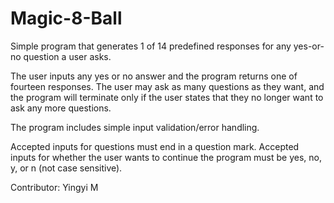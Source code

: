 # Magic-8-Ball
Simple program that generates 1 of 14 predefined responses for any yes-or-no question a user asks. 

The user inputs any yes or no answer and the program returns one of fourteen responses. The user may ask as many questions as they want, and the program will terminate only if the user states that they no longer want to ask any more questions.

The program includes simple input validation/error handling. 

Accepted inputs for questions must end in a question mark. Accepted inputs for whether the user wants to continue the program must be yes, no, y, or n (not case sensitive).


Contributor: Yingyi M

